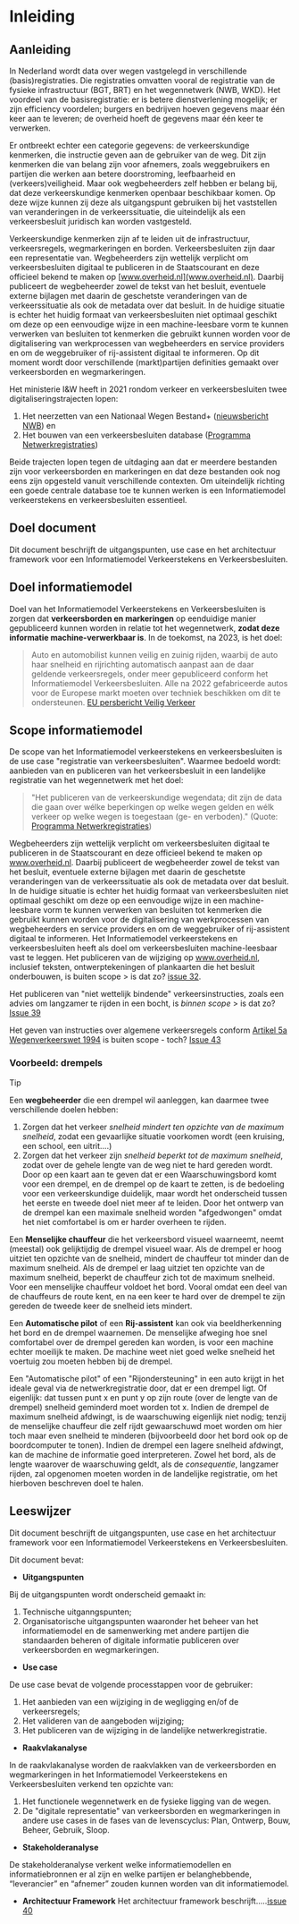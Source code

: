 # Inleiding


## Aanleiding

In Nederland wordt data over wegen vastgelegd in verschillende (basis)registraties. Die registraties omvatten vooral de registratie van de fysieke infrastructuur (BGT, BRT) en het wegennetwerk (NWB, WKD). Het voordeel van de basisregistratie: er is betere dienstverlening mogelijk; er zijn efficiency voordelen; burgers en bedrijven hoeven gegevens maar één keer aan te leveren; de overheid hoeft de gegevens maar één keer te verwerken.

Er ontbreekt echter een categorie gegevens: de verkeerskundige kenmerken, die instructie geven aan de gebruiker van de weg. Dit zijn kenmerken die van belang zijn voor afnemers, zoals weggebruikers en partijen die werken aan betere doorstroming, leefbaarheid en (verkeers)veiligheid. Maar ook wegbeheerders zelf hebben er belang bij, dat deze verkeerskundige kenmerken openbaar beschikbaar komen. Op deze wijze kunnen zij deze als uitgangspunt gebruiken bij het vaststellen van veranderingen in de verkeerssituatie, die uiteindelijk als een verkeersbesluit juridisch kan worden vastgesteld. 

Verkeerskundige kenmerken zijn af te leiden uit de infrastructuur, verkeersregels, wegmarkeringen en borden. Verkeersbesluiten zijn daar een representatie van. Wegbeheerders zijn wettelijk verplicht om verkeersbesluiten digitaal te publiceren in de Staatscourant en deze officieel bekend te maken op [www.overheid.nl](www.overheid.nl). Daarbij publiceert de wegbeheerder zowel de tekst van het besluit, eventuele externe bijlagen met daarin de geschetste veranderingen van de verkeerssituatie als ook de metadata over dat besluit. In de huidige situatie is echter het huidig formaat van verkeersbesluiten niet optimaal geschikt om deze op een eenvoudige wijze in een machine-leesbare vorm te kunnen verwerken van besluiten tot kenmerken die gebruikt kunnen worden voor de digitalisering van werkprocessen van wegbeheerders en service providers en om de weggebruiker of rij-assistent digitaal te informeren. Op dit moment wordt door verschillende (markt)partijen definities gemaakt over verkeersborden en wegmarkeringen.

Het ministerie I&W heeft in 2021 rondom verkeer en verkeersbesluiten twee digitaliseringstrajecten lopen: 

1. Het neerzetten van een Nationaal Wegen Bestand+ ([nieuwsbericht NWB](https://nationaalwegenbestand.nl/nieuws/ndw-wil-van-nwb-het-wegenbestand-voor-overheidsinformatie-maken)) en
2. Het bouwen van een verkeersbesluiten database ([Programma Netwerkregistraties](https://dutchmobilityinnovations.com/spaces/1270/programma-netwerkregistratie/landing))

Beide trajecten lopen tegen de uitdaging aan dat er meerdere bestanden zijn voor verkeersborden en markeringen en dat deze bestanden ook nog eens zijn opgesteld vanuit verschillende contexten. Om uiteindelijk richting een goede centrale database toe te kunnen werken is een Informatiemodel verkeerstekens en verkeersbesluiten essentieel. 


## Doel document
Dit document beschrijft de uitgangspunten, use case en het architectuur framework voor een Informatiemodel Verkeerstekens en Verkeersbesluiten.


## Doel informatiemodel
Doel van het Informatiemodel Verkeerstekens en Verkeersbesluiten is zorgen dat **verkeersborden en markeringen** op eenduidige manier gepubliceerd kunnen worden in relatie tot het wegennetwerk, **zodat deze informatie machine-verwerkbaar is**. In de toekomst, na 2023, is het doel:

> Auto en automobilist kunnen veilig en zuinig rijden, waarbij de auto haar snelheid en rijrichting automatisch aanpast aan de daar geldende verkeersregels, onder meer gepubliceerd conform het Informatiemodel Verkeersbesluiten. Alle na 2022 gefabriceerde autos voor de Europese markt moeten over techniek beschikken om dit te ondersteunen. [EU persbericht Veilig Verkeer](https://www.consilium.europa.eu/nl/press/press-releases/2019/11/08/safer-cars-in-the-eu/)


## Scope informatiemodel

De scope van het Informatiemodel verkeerstekens en verkeersbesluiten is de use case "registratie van verkeersbesluiten". Waarmee bedoeld wordt: aanbieden van en publiceren van het verkeersbesluit in een landelijke registratie van het wegennetwerk met het doel:

> "Het publiceren van de verkeerskundige wegendata; dit zijn de data die gaan over wélke beperkingen op welke wegen gelden en wélk verkeer op welke wegen is toegestaan (ge- en verboden)." (Quote: [Programma Netwerkregistraties](https://dutchmobilityinnovations.com/spaces/1270/programma-netwerkregistratie/landing))

Wegbeheerders zijn wettelijk verplicht om verkeersbesluiten digitaal te publiceren in de Staatscourant en deze officieel bekend te maken op www.overheid.nl. Daarbij publiceert de wegbeheerder zowel de tekst van het besluit, eventuele externe bijlagen met daarin de geschetste veranderingen van de verkeerssituatie als ook de metadata over dat besluit. In de huidige situatie is echter het huidig formaat van verkeersbesluiten niet optimaal geschikt om deze op een eenvoudige wijze in een machine-leesbare vorm te kunnen verwerken van besluiten tot kenmerken die gebruikt kunnen worden voor de digitalisering van werkprocessen van wegbeheerders en service providers en om de weggebruiker of rij-assistent digitaal te informeren. Het Informatiemodel verkeerstekens en verkeersbesluiten heeft als doel om verkeersbesluiten machine-leesbaar vast te leggen. Het publiceren van de wijziging op www.overheid.nl, inclusief teksten, ontwerptekeningen of plankaarten die het besluit onderbouwen, is buiten scope > is dat zo? [issue 32](https://github.com/Stichting-CROW/verkeersborden/issues/32).

Het publiceren van "niet wettelijk bindende" verkeersinstructies, zoals een advies om langzamer te rijden in een bocht, is *binnen scope* > is dat zo? [Issue 39](https://github.com/Stichting-CROW/verkeersborden/issues/39)

Het geven van instructies over algemene verkeersregels conform [Artikel 5a Wegenverkeerswet 1994](https://wetten.overheid.nl/jci1.3:c:BWBR0006622&hoofdstuk=II&paragraaf=1&artikel=5a&z=2021-10-19&g=2021-10-19) is buiten scope - toch? [Issue 43](https://github.com/Stichting-CROW/verkeersborden/issues/43)



### Voorbeeld: drempels

> [!TIP]
> Een **wegbeheerder** die een drempel wil aanleggen, kan daarmee twee verschillende doelen hebben:
>    1. Zorgen dat het verkeer *snelheid mindert ten opzichte van de maximum snelheid*, zodat een gevaarlijke situatie voorkomen wordt (een kruising, een school, een uitrit....)
>    2. Zorgen dat het verkeer zijn *snelheid beperkt tot de maximum snelheid*, zodat over de gehele lengte van de weg niet te hard gereden wordt.
>    Door op een kaart aan te geven dat er een Waarschuwingsbord komt voor een drempel, en de drempel op de kaart te zetten, is de bedoeling voor een verkeerskundige duidelijk, maar wordt het onderscheid tussen het eerste en tweede doel niet meer af te leiden. Door het ontwerp van de drempel kan een maximale snelheid worden "afgedwongen" omdat het niet comfortabel is om er harder overheen te rijden.
>    
>    Een **Menselijke chauffeur** die het verkeersbord visueel waarneemt, neemt (meestal) ook gelijktijdig de drempel visueel waar. Als de drempel er hoog uitziet ten opzichte van de snelheid, mindert de chauffeur tot minder dan de maximum snelheid. Als de drempel er laag uitziet ten opzichte van de maximum snelheid, beperkt de chauffeur zich tot de maximum snelheid. Voor een menselijke chauffeur voldoet het bord. Vooral omdat een deel van de chauffeurs de route kent, en na een keer te hard over de drempel te zijn gereden de tweede keer de snelheid iets mindert.
>    
>    Een **Automatische pilot** of een **Rij-assistent** kan ook via beeldherkenning het bord en de drempel waarnemen. De menselijke afweging hoe snel comfortabel over de drempel gereden kan worden, is voor een machine echter moeilijk te maken. De machine weet niet goed welke snelheid het voertuig zou moeten hebben bij de drempel. 
>    
>    Een "Automatische pilot" of een "Rijondersteuning" in een auto krijgt in het ideale geval via de netwerkregistratie door, dat er een drempel ligt. Of eigenlijk: dat tussen punt x en punt y op zijn route (over de lengte van de drempel) snelheid geminderd moet worden tot x. Indien de drempel de maximum snelheid afdwingt, is de waarschuwing eigenlijk niet nodig; tenzij de menselijke chauffeur die zelf rijdt gewaarschuwd moet worden om hier toch maar even snelheid te minderen (bijvoorbeeld door het bord ook op de boordcomputer te tonen). Indien de drempel een lagere snelheid afdwingt, kan de machine de informatie goed interpreteren. Zowel het bord, als de lengte waarover de waarschuwing geldt, als de *consequentie*, langzamer rijden, zal opgenomen moeten worden in de landelijke registratie, om het hierboven beschreven doel te halen.



## Leeswijzer

Dit document beschrijft de uitgangspunten, use case en het architectuur framework voor een Informatiemodel Verkeerstekens en Verkeersbesluiten.


Dit document bevat: 

* **Uitgangspunten**

Bij de uitgangspunten wordt onderscheid gemaakt in:
1. Technische uitganngspunten;
2. Organisatorische uitgangspunten waaronder het beheer van het informatiemodel en de samenwerking met andere partijen die standaarden beheren of digitale informatie publiceren over verkeersborden en wegmarkeringen.

* **Use case**

De use case bevat de volgende processtappen voor de gebruiker:
1. Het aanbieden van een wijziging in de wegligging en/of de verkeersregels;
2. Het valideren van de aangeboden wijziging;
3. Het publiceren van de wijziging in de landelijke netwerkregistratie.

* **Raakvlakanalyse**

In de raakvlakanalyse worden de raakvlakken van de verkeersborden en wegmarkeringen in het Informatiemodel Verkeerstekens en Verkeersbesluiten verkend ten opzichte van:
1. Het functionele wegennetwerk en de fysieke ligging van de wegen.
2. De "digitale representatie" van verkeersborden en wegmarkeringen in andere use cases in de fases van de levenscyclus: Plan, Ontwerp, Bouw, Beheer, Gebruik, Sloop.

* **Stakeholderanalyse**

De stakeholderanalyse verkent welke informatiemodellen en informatiebronnen er al zijn en welke partijen er belanghebbende, “leverancier” en “afnemer” zouden kunnen worden van dit informatiemodel.  

* **Architectuur Framework**
Het architectuur framework beschrijft.....[issue 40](https://github.com/Stichting-CROW/verkeersborden/issues/40)




